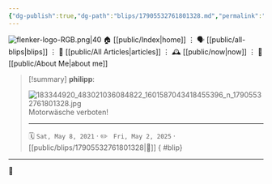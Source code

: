 ```yaml
---
{"dg-publish":true,"dg-path":"blips/17905532761801328.md","permalink":"/blips/17905532761801328/","title":"philipp on instagram @ 2021-05-08","created":"2021-05-08T08:27:00","updated":"2025-05-02T17:43:08"}
---
```



<div class="transclusion internal-embed is-loaded"><div class="markdown-embed">




![flenker-logo-RGB.png|40](/img/user/attachments/flenker-logo-RGB.png)
🏠 [[public/Index\|home]]  ⋮ 🗣️ [[public/all-blips\|blips]] ⋮  📝 [[public/All Articles\|articles]]  ⋮ 🕰️ [[public/now\|now]] ⋮ 🪪 [[public/About Me\|about me]]


</div></div>


> [!summary] **philipp**:
>
> ![183344920_483021036084822_1601587043418455396_n_17905532761801328.jpg](/img/user/attachments/183344920_483021036084822_1601587043418455396_n_17905532761801328.jpg)
> Motorwäsche verboten!
> - - -
>
> 🗓️ <code>Sat, May 8, 2021</code>  · ✏️ <code> Fri, May 2, 2025</code>  · [[public/blips/17905532761801328\|🔗]]
{ #blip}


- - -

 👾
